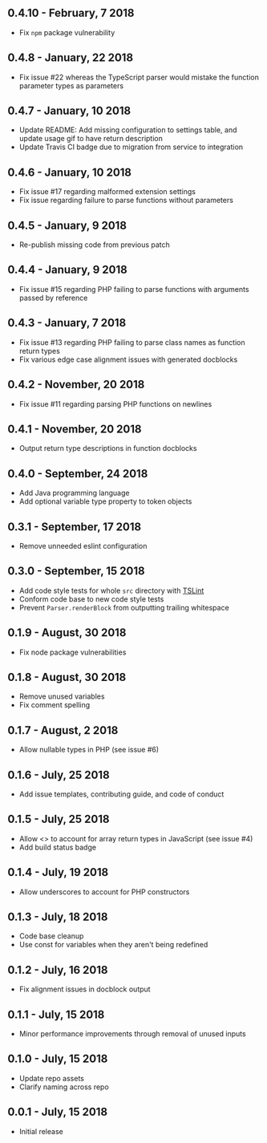 ## 0.4.10 - February, 7 2018
- Fix `npm` package vulnerability

## 0.4.8 - January, 22 2018
- Fix issue #22 whereas the TypeScript parser would mistake the function parameter types as parameters

## 0.4.7 - January, 10 2018
- Update README: Add missing configuration to settings table, and update usage gif to have return description
- Update Travis CI badge due to migration from service to integration

## 0.4.6 - January, 10 2018
- Fix issue #17 regarding malformed extension settings
- Fix issue regarding failure to parse functions without parameters

## 0.4.5 - January, 9 2018
- Re-publish missing code from previous patch

## 0.4.4 - January, 9 2018
- Fix issue #15 regarding PHP failing to parse functions with arguments passed by reference

## 0.4.3 - January, 7 2018
- Fix issue #13 regarding PHP failing to parse class names as function return types
- Fix various edge case alignment issues with generated docblocks

## 0.4.2 - November, 20 2018
- Fix issue #11 regarding parsing PHP functions on newlines

## 0.4.1 - November, 20 2018
- Output return type descriptions in function docblocks

## 0.4.0 - September, 24 2018
- Add Java programming language
- Add optional variable type property to token objects

## 0.3.1 - September, 17 2018
- Remove unneeded eslint configuration

## 0.3.0 - September, 15 2018
- Add code style tests for whole `src` directory with [TSLint](https://palantir.github.io/tslint/)
- Conform code base to new code style tests
- Prevent `Parser.renderBlock` from outputting trailing whitespace

## 0.1.9 - August, 30 2018
- Fix node package vulnerabilities

## 0.1.8 - August, 30 2018
- Remove unused variables
- Fix comment spelling

## 0.1.7 - August, 2 2018
- Allow nullable types in PHP (see issue #6)

## 0.1.6 - July, 25 2018
- Add issue templates, contributing guide, and code of conduct

## 0.1.5 - July, 25 2018
- Allow <> to account for array return types in JavaScript (see issue #4)
- Add build status badge

## 0.1.4 - July, 19 2018
- Allow underscores to account for PHP constructors

## 0.1.3 - July, 18 2018
- Code base cleanup
- Use const for variables when they aren't being redefined

## 0.1.2 - July, 16 2018
- Fix alignment issues in docblock output

## 0.1.1 - July, 15 2018
- Minor performance improvements through removal of unused inputs

## 0.1.0 - July, 15 2018
- Update repo assets
- Clarify naming across repo

## 0.0.1 - July, 15 2018
- Initial release
